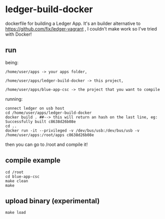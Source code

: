 # ledger-build-docker
dockerfile for building a Ledger App. It's an builder alternative to https://github.com/fix/ledger-vagrant , I couldn't make work so I've tried with Docker!

## run

being:
 
    /home/user/apps -> your apps folder, 

    /home/user/apps/ledger-build-docker -> this project,

    /home/user/apps/blue-app-csc -> the project that you want to compile

running:

    connect ledger on usb host
    cd /home/user/apps/ledger-build-docker
    docker build . ##--> this will return an hash on the last line, eg: Successfully built c8638d26b08e
    cd ..
    docker run -it --privileged -v /dev/bus/usb:/dev/bus/usb -v /home/user/apps:/root/apps c8638d26b08e

then you can go to /root and compile it!

## compile example

	cd /root
	cd blue-app-csc
	make clean
	make
	
## upload binary (experimental)
	make load
